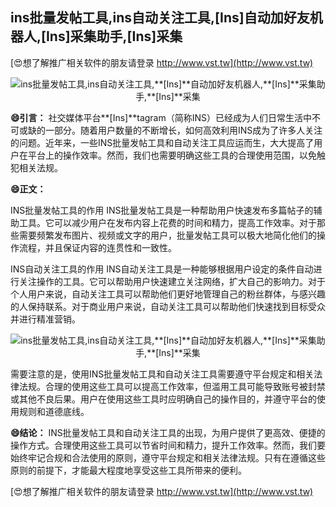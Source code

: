 ## **ins批量发帖工具,ins自动关注工具,**[Ins]**自动加好友机器人,**[Ins]**采集助手,**[Ins]**采集**

[😍想了解推广相关软件的朋友请登录 http://www.vst.tw](http://www.vst.tw)

 <center><img src="https://vst.tw/MP4/tuiguang/png/4.png" alt="ins批量发帖工具,ins自动关注工具,**[Ins]**自动加好友机器人,**[Ins]**采集助手,**[Ins]**采集"></center>

**😄引言：**
社交媒体平台**[Ins]**tagram（简称INS）已经成为人们日常生活中不可或缺的一部分。随着用户数量的不断增长，如何高效利用INS成为了许多人关注的问题。近年来，一些INS批量发帖工具和自动关注工具应运而生，大大提高了用户在平台上的操作效率。然而，我们也需要明确这些工具的合理使用范围，以免触犯相关法规。

**😄正文：**

INS批量发帖工具的作用
INS批量发帖工具是一种帮助用户快速发布多篇帖子的辅助工具。它可以减少用户在发布内容上花费的时间和精力，提高工作效率。对于那些需要频繁发布图片、视频或文字的用户，批量发帖工具可以极大地简化他们的操作流程，并且保证内容的连贯性和一致性。

INS自动关注工具的作用
INS自动关注工具是一种能够根据用户设定的条件自动进行关注操作的工具。它可以帮助用户快速建立关注网络，扩大自己的影响力。对于个人用户来说，自动关注工具可以帮助他们更好地管理自己的粉丝群体，与感兴趣的人保持联系。对于商业用户来说，自动关注工具可以帮助他们快速找到目标受众并进行精准营销。

 <center><img src="https://vst.tw/MP4/tuiguang/png/5.png" alt="ins批量发帖工具,ins自动关注工具,**[Ins]**自动加好友机器人,**[Ins]**采集助手,**[Ins]**采集"></center>

需要注意的是，使用INS批量发帖工具和自动关注工具需要遵守平台规定和相关法律法规。合理的使用这些工具可以提高工作效率，但滥用工具可能导致账号被封禁或其他不良后果。用户在使用这些工具时应明确自己的操作目的，并遵守平台的使用规则和道德底线。

**😄结论：**
INS批量发帖工具和自动关注工具的出现，为用户提供了更高效、便捷的操作方式。合理使用这些工具可以节省时间和精力，提升工作效率。然而，我们要始终牢记合规和合法使用的原则，遵守平台规定和相关法律法规。只有在遵循这些原则的前提下，才能最大程度地享受这些工具所带来的便利。

[😍想了解推广相关软件的朋友请登录 http://www.vst.tw](http://www.vst.tw)



